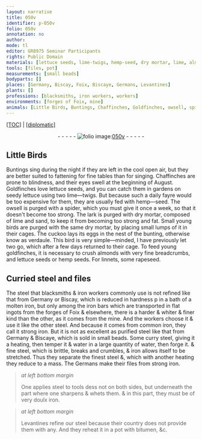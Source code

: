 ```yaml
---
layout: narrative
title: 050v
identifier: p-050v
folio: 050v
annotation: no
author:
mode: tl
editor: GR8975 Seminar Participants
rights: Public Domain
materials: [lettuce seeds, lime-twigs, hemp-seed, dry mortar, lime, almonds, breadcrumbs, hemp seeds, rapeseed, steel, iron, molten iron, iron bars, common iron, strong iron, purified steel, water, fine steel, the finest steel, very doulx iron, bitumen]
tools: [files, pot]
measurements: [small beads]
bodyparts: []
places: [Germany, Biscay, Foix, Biscaye, Germans, Levantines]
plants: []
professions: [blacksmiths, iron workers, workers]
environments: [forges of Foix, mine]
animals: [Little Birds, Buntings, Chaffinches, Goldfinches, owsell, spider, lark, cuckoo, bunting, verdaule, goldfinches, linnets]
---
```


 <p><a href="{{ site.baseurl }}/translation/">[TOC]</a> | <a href="{{ site.baseurl }}/texts/p-050v_tc/" target="_blank">[diplomatic]</a></p><div class="folio" align="center">- - - - - <a href="http://gallica.bnf.fr/ark:/12148/btv1b10500001g/f106.image" target="_blank"><img src="https://cu-mkp.github.io/2017-workshop-edition/assets/photo-icon.png" alt="folio image: " style="display:inline-block; margin-bottom:-3px;"/>050v</a> - - - - - </div>  
  

## <span class="al">Little Birds</span>

 
<span class="al">Buntings</span> sing during the night if they are left in the cool open air, but they are better suited to fattening for fine tables than for singing. <span class="al">Chaffinches</span> are prone to blindness, and their eyes swell at the beginning of August. <span class="al">Goldfinches</span> love <span class="m">lettuce seeds</span>, and you can catch them in gardens on seedy lettuce using two <span class="m">lime—twigs</span>. But because such a daily fayre would be too expensive for them, they are usually fed with <span class="m">hemp—seed</span>. The <span class="al">owsell</span> is purged with a <span class="al">spider</span>, which you must give it once a week, so that it doesn't become too strong. The <span class="al">lark</span> is purged with <span class="m">dry mortar</span>, composed of <span class="m">lime</span> and sand, to keep it from becoming too strong and fat. Small young birds are purged with the same <span class="m">dry mortar</span>, by placing small lumps of it in their cages. The <span class="al">cuckoo</span> lays its eggs in the nest of the <span class="al">bunting</span>, otherwise know as <span class="al">verdaule</span>. This bird is very simple—minded, I have previously let two go, which after a few days returned to their cage. To feed young <span class="al">goldfinches</span>, it is necessary to crush <span class="m">almonds</span> with very fine <span class="m">breadcrumbs</span>, and <span class="m">lettuce seeds</span> or <span class="m">hemp seeds</span>. For <span class="al">linnets</span>, some <span class="m">rapeseed</span>.

 
  

## Curried <span class="m">steel</span> and <span class="tl">files</span>

 
The <span class="m">steel</span> that <span class="pro">blacksmiths</span> & <span class="pro"><span class="m">iron</span> workers</span> commonly use is not refined like that from <span class="pl">Germany</span> or <span class="pl">Biscay</span>, which is reduced in hardness <span class="del">p</span> in a bath of a <span class="m">molten iron</span>, but <span class="del">only</span> among the <span class="m">iron bars</span> which are transported in flat ingots from the <span class="env">forges of <span class="pl">Foix</span></span> & elsewhere, there is a harder & whiter & finer kind than the other, as it comes from the <span class="env">mine</span>. And the <span class="pro">workers</span> choose it & use it like the other <span class="m">steel</span>. And because it comes from <span class="m">common iron</span>, they call it <span class="m">strong iron</span>. But it is not as excellent as <span class="m">purified steel</span> like that from <span class="pl">Germany</span> & <span class="pl">Biscaye</span>, which is sold in <span class="ms">small beads</span>. Some curry <span class="m">steel</span>, giving it a heating, then temper it <span class="del">& <span class="m">water</span></span> in a large quantity of <span class="m">water</span>, then forge it. & <span class="m">fine steel</span>, which is brittle, breaks and crumbles, & <span class="m">iron</span> allows itself to be stretched. Thus they separate <span class="m">the finest steel</span> <span class="del">&</span>, which with another heating they reduce to a mass. The <span class="pl">Germans</span> make their <span class="tl">files</span> from <span class="m">strong iron</span>.
 
> *at left bottom margin*
> 
> 
> One applies <span class="m">steel</span> to tools <span class="del">dess</span> not on both sides, but underneath the part where one sharpens & whets them. & in this part, they must be of <span class="m">very doulx iron</span>.
 
> *at left bottom margin*
> 
> 
> <span class="pl">Levantines</span> refine our <span class="m">steel</span> because their country does not provide them with any. And they reheat it in a <span class="tl">pot</span> with <span class="m">bitumen</span>, &c.

 